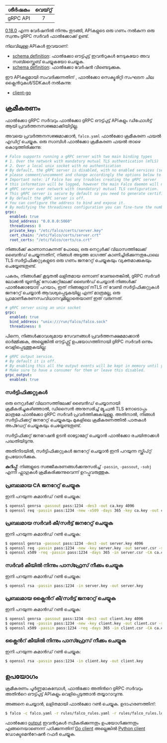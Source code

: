 |  ശീർഷകം  | വെയ്റ്റ് |
| :------: | :---: |
| gRPC API |   7   |

[0.18.0](https://github.com/falcosecurity/falco/releases/tag/0.18.0) എന്ന വേർഷനിൽ നിന്നും തുടങ്ങി, APIകളുടെ ഒരു ഗണം നൽകുന്ന ഒരു സ്വന്തം gRPC സർവർ ഫാൽക്കോക്ക് ഉണ്ട്.

നിലവിലുള്ള APIകൾ ഇവയാണ്:

- [schema definition](outputs): ഫാൽക്കോ ഔട്ട്പുട്ട് ഇവൻറുകൾ നേടുകയോ അവ സബ്സ്ക്രൈബ് ചെയ്യുകയോ ചെയ്യുക.
- [schema definition](version): ഫാൽക്കോ വേർഷൻ വീണ്ടെടുക്കുക.

ഈ APIകളുമായി സംവദിക്കുന്നതിന് , ഫാൽക്കോ സെക്യൂരിറ്റി സംഘടന ചില ക്ലൈൻറുകൾ/SDKകൾ നൽകുന്നു:

- [client-go](./client-go)

## ക്രമീകരണം

ഫാൽക്കോ gRPC സർവറും ഫാൽക്കോ gRPC ഔട്ട്പുട്ട് APIകളും ഡീഫോൾട്ട് ആയി പ്രവർത്തനസജ്ജമാക്കിയിട്ടില്ല.

അവയെ പ്രവർത്തനസജ്ജമാക്കാൻ, `falco.yaml` ഫാൽക്കോ ക്രമീകരണ ഫയൽ എഡിറ്റ് ചെയ്യുക. ഒരു സാമ്പിൾ ഫാൽക്കോ ക്രമീകരണ ഫയൽ താഴെ കൊടുത്തിരിക്കുന്നു:

```yaml
# Falco supports running a gRPC server with two main binding types
# 1. Over the network with mandatory mutual TLS authentication (mTLS)
# 2. Over a local unix socket with no authentication
# By default, the gRPC server is disabled, with no enabled services (see grpc_output)
# please comment/uncomment and change accordingly the options below to configure it.
# Important note: if Falco has any troubles creating the gRPC server
# this information will be logged, however the main Falco daemon will not be stopped.
# gRPC server over network with (mandatory) mutual TLS configuration.
# This gRPC server is secure by default so you need to generate certificates and update their paths here.
# By default the gRPC server is off.
# You can configure the address to bind and expose it.
# By modifying the threadiness configuration you can fine-tune the number of threads (and context) it will use.
grpc:
  enabled: true
  bind_address: "0.0.0.0:5060"
  threadiness: 8
  private_key: "/etc/falco/certs/server.key"
  cert_chain: "/etc/falco/certs/server.crt"
  root_certs: "/etc/falco/certs/ca.crt"
```

നിങ്ങൾക്ക് കാണാനാകുന്നത് പോലെ, ഒരു നെറ്റ്വർക്ക് വിലാസത്തിലേക്ക് ബൈൻഡ് ചെയ്യുന്നതിന്, നിങ്ങൾ അടുത്ത ഭാഗത്ത് കാണിച്ചിരിക്കുന്നതുപോലെ TLS സർട്ടിഫിക്കറ്റുകളുടെ ഒരു ഗണം ജനറേറ്റ് ചെയ്യുകയും വ്യക്തമാക്കുകയും ചെയ്യേണ്ടതുണ്ട്.

പകരം, നിങ്ങൾക്ക് കൂടുതൽ ലളിതമായ ഒന്നാണ് വേണ്ടതെങ്കിൽ, gRPC സർവർ ലോക്കൽ യൂണിക്സ് സോക്കറ്റിലേക്ക് ബൈൻഡ് ചെയ്യാൻ നിങ്ങൾക്ക് ഫാൽക്കോയോട് പറയാം, ഇത് നിങ്ങളോട് mTLS ന് വേണ്ടി സർട്ടിഫിക്കറ്റുകൾ ജനറേറ്റ് ചെയ്യാൻ ആവശ്യപ്പെടുകയില്ല എന്ന് മാത്രമല്ല, ഒരു പ്രാമാണീകരണസംവിധാനവുമില്ലാതെയാണ് ഇത് വരുന്നത്.

```yaml
# gRPC server using an unix socket
grpc:
  enabled: true
  bind_address: "unix:///run/falco/falco.sock"
  threadiness: 8
```

പിന്നെ, നിങ്ങൾക്കാവശ്യമായ സേവനങ്ങൾ പ്രവർത്തനക്ഷമമാക്കാൻ ഓർമ്മിക്കുക, അല്ലെങ്കിൽ ഔട്ട്പുട്ട്സ് ഉപയോഗത്തിനായി gRPC സർവർ ഒന്നും വെളിപ്പെടുത്തുകയില്ല:

```yaml
# gRPC output service.
# By default it is off.
# By enabling this all the output events will be kept in memory until you read them with a gRPC client.
# Make sure to have a consumer for them or leave this disabled.
grpc_output:
  enabled: true
```


### സർട്ടിഫിക്കറ്റുകൾ

ഒരു നെറ്റ്വർക്ക് വിലാസത്തിലേക്ക് ബൈൻഡ് ചെയ്യാനായി ക്രമീകരിച്ചുകഴിഞ്ഞാൽ, ഡിസൈൻ അനുസരിച്ച് മ്യൂച്വൽ TLS നോടൊപ്പം മാത്രമേ ഫാൽക്കോ gRPC സർവർ പ്രവർത്തിക്കുകയുള്ളൂ. അതിനാൽ, നിങ്ങൾ സർട്ടിഫിക്കറ്റ് ജനറേറ്റ് ചെയ്യുകയും മുകളിലെ ക്രമീകരണത്തിൽ പാതകൾ അപ്ഡേറ്റ് ചെയ്യുകയും ചെയ്യേണ്ടതുണ്ട്.

സർട്ടിഫിക്കറ്റ് ജനറേഷൻ ഉടൻ ഓട്ടോമേറ്റ് ചെയ്യാൻ ഫാൽക്കോ രചയിതാക്കൾ പദ്ധതിയിടുന്നു. 

അതിനിടയിൽ, സർട്ടിഫിക്കറ്റുകൾ ജനറേറ്റ് ചെയ്യാൻ ഇനി പറയുന്ന സ്ക്രിപ്റ്റ് ഉപയോഗിക്കുക. 

**കുറിപ്പ്**: നിങ്ങളുടെ സജ്ജീകരണങ്ങൾക്കനുസരിച്ച് `-passin`, `-passout`, `-subj` എന്നീ ഫ്ലാഗുകൾ ക്രമീകരിക്കുന്നുവെന്ന് ഉറപ്പുവരുത്തുക. 

### പ്രബലമായ CA ജനറേറ്റ് ചെയ്യുക

ഇനി പറയുന്ന കമാൻഡ് റൺ ചെയ്യുക:

```bash
$ openssl genrsa -passout pass:1234 -des3 -out ca.key 4096
$ openssl req -passin pass:1234 -new -x509 -days 365 -key ca.key -out ca.crt -subj  "/C=SP/ST=Italy/L=Ornavasso/O=Test/OU=Test/CN=Root CA"
```

### പ്രബലമായ സർവർ കീ/സർട്ട് ജനറേറ്റ് ചെയ്യുക

ഇനി പറയുന്ന കമാൻഡ് റൺ ചെയ്യുക:

```bash
$ openssl genrsa -passout pass:1234 -des3 -out server.key 4096
$ openssl req -passin pass:1234 -new -key server.key -out server.csr -subj  "/C=SP/ST=Italy/L=Ornavasso/O=Test/OU=Server/CN=localhost"
$ openssl x509 -req -passin pass:1234 -days 365 -in server.csr -CA ca.crt -CAkey ca.key -set_serial 01 -out server.crt
```

### സർവർ കീയിൽ നിന്നും പാസ്ഫ്രേസ് നീക്കം ചെയ്യുക 

ഇനി പറയുന്ന കമാൻഡ് റൺ ചെയ്യുക:

```bash
$ openssl rsa -passin pass:1234 -in server.key -out server.key
```

### പ്രബലമായ ക്ലൈൻറ് കീ/സർട്ട് ജനറേറ്റ് ചെയ്യുക

ഇനി പറയുന്ന കമാൻഡ് റൺ ചെയ്യുക:

```bash
$ openssl genrsa -passout pass:1234 -des3 -out client.key 4096
$ openssl req -passin pass:1234 -new -key client.key -out client.csr -subj  "/C=SP/ST=Italy/L=Ornavasso/O=Test/OU=Client/CN=localhost"
$ openssl x509 -passin pass:1234 -req -days 365 -in client.csr -CA ca.crt -CAkey ca.key -set_serial 01 -out client.crt
```

### ക്ലൈൻറ് കീയിൽ നിന്നും പാസ്ഫ്രേസ് നീക്കം ചെയ്യുക 

ഇനി പറയുന്ന കമാൻഡ് റൺ ചെയ്യുക:

```bash
$ openssl rsa -passin pass:1234 -in client.key -out client.key
```

## ഉപയോഗം

ക്രമീകരണം പൂർണ്ണമാകുമ്പോൾ, ഫാൽക്കോ അതിൻറെ gRPC സർവറും അതിൻറെ ഔട്ട്പുട്ട് APIകളും വെളിപ്പെടുത്താൻ തയ്യാറാവുന്നു.

അങ്ങനെ ചെയ്യാൻ, ലളിതമായി ഫാൽക്കോ റൺ ചെയ്യുക. ഉദാഹരണത്തിന്:

```bash
$ falco -c falco.yaml -r rules/falco_rules.yaml -r rules/falco_rules.local.yaml -r rules/k8s_audit_rules.yaml
```

ഫാൽക്കോ [output](./outputs) ഇവൻറുകൾ സ്വീകരിക്കുന്നതും ഉപയോഗിക്കുന്നതും എങ്ങനെയാണെന്ന് പഠിക്കുന്നതിന് [Go client](./client-go) അല്ലെങ്കിൽ [Python client](./client-py) ഡോക്യുമെൻറേഷൻ റഫർ ചെയ്യുക.